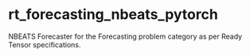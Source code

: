 # rt_forecasting_nbeats_pytorch
NBEATS Forecaster for the Forecasting problem category as per Ready Tensor specifications.
